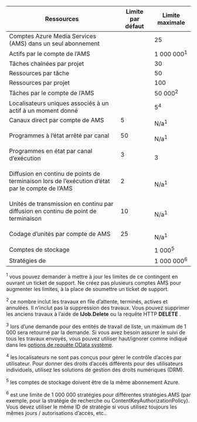 Ressources|Limite par défaut|Limite maximale
---|---|---
Comptes Azure Media Services (AMS) dans un seul abonnement||25
Actifs par le compte de l’AMS||1 000 000<sup>1</sup>
Tâches chaînées par projet||30
Ressources par tâche||50
Ressources par projet||100
Tâches par le compte de l’AMS ||50 000<sup>2</sup>
Localisateurs uniques associés à un actif à un moment donné||5<sup>4</sup>
Canaux direct par compte de AMS </p></td>|5</p></td>|N/a<sup>1</sup>
Programmes à l’état arrêté par canal </p></td>|50</p></td>|N/a<sup>1</sup>
Programmes en état par canal d’exécution </p></td>|3</p></td>|3
Diffusion en continu de points de terminaison lors de l’exécution d’état par le compte de l’AMS</p></td>|2</p></td>|N/a<sup>1</sup>
Unités de transmission en continu par diffusion en continu de point de terminaison </p></td>|10 </p></td>|N/a<sup>1</sup>
Codage d’unités par compte de AMS </p></td>|25</p></td>|N/a<sup>1</sup>
Comptes de stockage | |1 000<sup>5</sup>
Stratégies de || 1 000 000<sup>6</sup>

<sup>1</sup> vous pouvez demander à mettre à jour les limites de ce contingent en ouvrant un ticket de support. Ne créez pas plusieurs comptes AMS pour augmenter les limites, à la place de soumettre un ticket de support.

<sup>2</sup> ce nombre inclut les travaux en file d’attente, terminés, actives et annulées. Il n’inclut pas la suppression des travaux. Vous pouvez supprimer les anciens travaux à l’aide de **IJob.Delete** ou la requête HTTP **DELETE** .

<sup>3</sup> lors d’une demande pour des entités de travail de liste, un maximum de 1 000 sera retourné par la demande. Si vous avez besoin assurer le suivi de tous les travaux envoyés, vous pouvez utiliser haut/ignorer comme indiqué dans les [options de requête OData système](http://msdn.microsoft.com/library/gg309461.aspx).

<sup>4</sup> les localisateurs ne sont pas conçus pour gérer le contrôle d’accès par utilisateur. Pour donner des droits d’accès différents pour des utilisateurs individuels, utilisez les solutions de gestion des droits numériques (DRM).

<sup>5</sup> les comptes de stockage doivent être de la même abonnement Azure.

<sup>6</sup> est une limite de 1 000 000 stratégies pour différentes stratégies AMS (par exemple, pour la stratégie de recherche ou ContentKeyAuthorizationPolicy). Vous devez utiliser le même ID de stratégie si vous utilisez toujours les mêmes jours / autorisations d’accès, etc..
